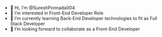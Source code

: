 - 👋 Hi, I’m @SureshPonnada004
- 👀 I’m interested in Front-End Developer Role
- 🌱 I’m currently learning Back-End Developer technologies to fit as Full Stack Developer
- 💞️ I’m looking forward to collaborate as a Front-End Developer

<!---
SureshPonnada004/SureshPonnada004 is a ✨ special ✨ repository because its `README.md` (this file) appears on your GitHub profile.
You can click the Preview link to take a look at your changes.
--->
